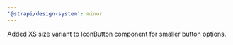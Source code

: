 ```yaml
---
'@strapi/design-system': minor
---
```


Added XS size variant to IconButton component for smaller button options.
